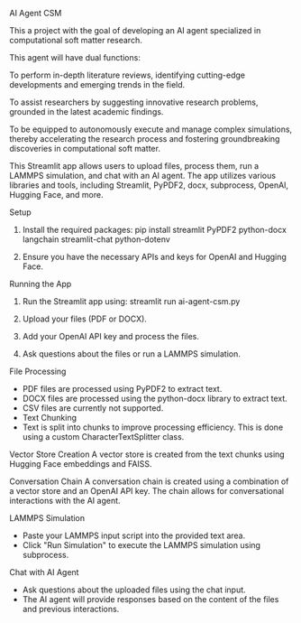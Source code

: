 AI Agent CSM

This a project with the goal of developing an AI agent specialized in computational soft matter research. 

This agent will have dual functions:

To perform in-depth literature reviews, identifying cutting-edge developments and emerging trends in the field.

To assist researchers by suggesting innovative research problems, grounded in the latest academic findings.

To be equipped to autonomously execute and manage complex simulations, thereby accelerating the research process and fostering groundbreaking discoveries in computational soft matter.

This Streamlit app allows users to upload files, process them, run a LAMMPS simulation, and chat with an AI agent. The app utilizes various libraries and tools, including Streamlit, PyPDF2, docx, subprocess, OpenAI, Hugging Face, and more.

Setup

1. Install the required packages:
pip install streamlit PyPDF2 python-docx langchain streamlit-chat python-dotenv

2. Ensure you have the necessary APIs and keys for OpenAI and Hugging Face.
   
Running the App

1. Run the Streamlit app using:
streamlit run ai-agent-csm.py

2. Upload your files (PDF or DOCX).

3. Add your OpenAI API key and process the files.

4. Ask questions about the files or run a LAMMPS simulation.

File Processing
- PDF files are processed using PyPDF2 to extract text.
- DOCX files are processed using the python-docx library to extract text.
- CSV files are currently not supported.
- Text Chunking
- Text is split into chunks to improve processing efficiency. This is done using a custom CharacterTextSplitter class.

Vector Store Creation
A vector store is created from the text chunks using Hugging Face embeddings and FAISS.

Conversation Chain
A conversation chain is created using a combination of a vector store and an OpenAI API key. The chain allows for conversational interactions with the AI agent.

LAMMPS Simulation
- Paste your LAMMPS input script into the provided text area.
- Click "Run Simulation" to execute the LAMMPS simulation using subprocess.
  
Chat with AI Agent
- Ask questions about the uploaded files using the chat input.
- The AI agent will provide responses based on the content of the files and previous interactions.

